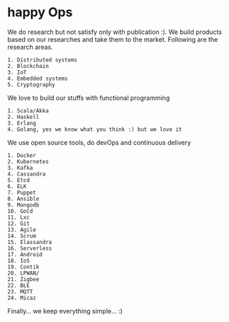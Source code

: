 # happy Ops

We do research but not satisfy only with publication :). We build products based on our 
researches and take them to the market. Following are the research areas.
```
1. Distributed systems
2. Blockchain
3. IoT
4. Embedded systems
5. Cryptography
```

We love to build our stuffs with functional programming
```
1. Scala/Akka
2. Haskell
3. Erlang
4. Golang, yes we know what you think :) but we love it
```

We use open source tools, do devOps and continuous delivery 
```
1. Docker			
2. Kubernetes   
3. Kafka	    		
4. Cassandra    	
5. Etcd				
6. ELK				
7. Puppet	
8. Ansible	
9. Mongodb	
10. GoCd	
11. Lxc		
12. Git		
13. Agile		
14. Scrum		
15. Elassandra	
16. Serverless	
17. Android		
18. IoS			
19. Contik
20. LPWAN/
21. Zigbee
22. BLE	
23. MQTT
24. Micaz
```

Finally… we keep everything simple... :)
